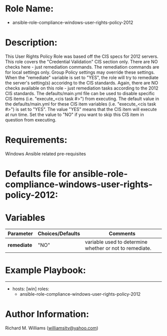 # Role Name:
- ansible-role-compliance-windows-user-rights-policy-2012

# Description:
This User Rights Policy Role was based off the CIS specs for 2012 servers.   
This role covers the "Credential Validation" CIS section only. There are NO
checks here - just remediation commands.  The remediation commands are for local
settings only. Group Policy settings may override these settings. When the
"remediate" variable is set to "YES", the role will try to remediate the
server's setting(s) accoridng to the CIS standards.  Again, there are NO checks
available on this role - just remediation tasks according to the 2012 CIS
standards.   The defaults/main.yml file can be used to disable specific CIS
items (i.e. "execute_<cis task #>") from executing. The default value in the
defaults/main.yml for these CIS item variables (i.e. "execute_<cis task #>") is
set to "YES". The value "YES" means that the CIS item will execute at run time.
Set the value to "NO" if you want to skip this CIS item in question from
executing.

# Requirements:
Windows Ansible related pre-requisites


# Defaults file for ansible-role-compliance-windows-user-rights-policy-2012:
# Variables
Parameter | Choices/Defaults|Comments
----------|-----------------|--------
__remediate__ |"NO"| variable used to determine whether or not to remediate.


# Example Playbook:
---
 - hosts: [win]
   roles:
   - ansible-role-compliance-windows-user-rights-policy-2012


# Author Information:
Richard M. Williams (williamsitv@yahoo.com)
